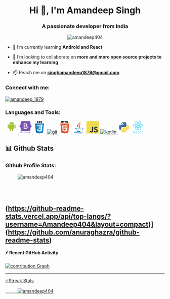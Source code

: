 <h1 align="center">Hi 👋, I'm Amandeep Singh</h1>
<h3 align="center">A passionate developer from India</h3>

<p align="center"> <img src="https://komarev.com/ghpvc/?username=amandeep404&label=Profile%20views&color=0e75b6&style=flat" alt="amandeep404" /> </p>

- 🌱 I’m currently learning **Android and React**

- 👯 I’m looking to collaborate on **more and more open source projects to enhance my learning**

- 📫 Reach me on **singhamandeep1879@gmail.com**

<h3 align="left">Connect with me:</h3>
<p align="left">
<a href="https://instagram.com/amandeepsingh_1879" target="blank"><img align="center" src="https://raw.githubusercontent.com/rahuldkjain/github-profile-readme-generator/master/src/images/icons/Social/instagram.svg" alt="amandeep_1879" height="30" width="40" /></a>
</p>

<h3 align="left">Languages and Tools:</h3>
<p align="left"> <a href="https://developer.android.com" target="_blank" rel="noreferrer"> <img src="https://raw.githubusercontent.com/devicons/devicon/master/icons/android/android-original-wordmark.svg" alt="android" width="40" height="40"/> </a> <a href="https://getbootstrap.com" target="_blank" rel="noreferrer"> <img src="https://raw.githubusercontent.com/devicons/devicon/master/icons/bootstrap/bootstrap-plain-wordmark.svg" alt="bootstrap" width="40" height="40"/> </a> <a href="https://www.w3schools.com/css/" target="_blank" rel="noreferrer"> <img src="https://raw.githubusercontent.com/devicons/devicon/master/icons/css3/css3-original-wordmark.svg" alt="css3" width="40" height="40"/> </a> <a href="https://git-scm.com/" target="_blank" rel="noreferrer"> <img src="https://www.vectorlogo.zone/logos/git-scm/git-scm-icon.svg" alt="git" width="40" height="40"/> </a> <a href="https://www.w3.org/html/" target="_blank" rel="noreferrer"> <img src="https://raw.githubusercontent.com/devicons/devicon/master/icons/html5/html5-original-wordmark.svg" alt="html5" width="40" height="40"/> </a> <a href="https://www.java.com" target="_blank" rel="noreferrer"> <img src="https://raw.githubusercontent.com/devicons/devicon/master/icons/java/java-original.svg" alt="java" width="40" height="40"/> </a> <a href="https://developer.mozilla.org/en-US/docs/Web/JavaScript" target="_blank" rel="noreferrer"> <img src="https://raw.githubusercontent.com/devicons/devicon/master/icons/javascript/javascript-original.svg" alt="javascript" width="40" height="40"/> </a> <a href="https://kotlinlang.org" target="_blank" rel="noreferrer"> <img src="https://www.vectorlogo.zone/logos/kotlinlang/kotlinlang-icon.svg" alt="kotlin" width="40" height="40"/> </a> <a href="https://www.python.org" target="_blank" rel="noreferrer"> <img src="https://raw.githubusercontent.com/devicons/devicon/master/icons/python/python-original.svg" alt="python" width="40" height="40"/> </a> <a href="https://reactjs.org/" target="_blank" rel="noreferrer"> <img src="https://raw.githubusercontent.com/devicons/devicon/master/icons/react/react-original-wordmark.svg" alt="react" width="40" height="40"/> </a> </p>

## 📊 Github Stats

<h3 align="left">Github Profile Stats:</h3>
<p>&nbsp;&nbsp;&nbsp;&nbsp;&nbsp;&nbsp;&nbsp;&nbsp;&nbsp;&nbsp;<img align="center" src="https://github-readme-stats.vercel.app/api?username=amandeep404&show_icons=true&locale=en" alt="amandeep404" /></p><br/><br/>

 (https://github-readme-stats.vercel.app/api/top-langs/?username=Amandeep404&layout=compact)](https://github.com/anuraghazra/github-readme-stats)
 ----
 
   <summary><b>⚡ Recent GitHub Activity</b></summary>
  <br/>
 <a href="https://github.com">

<img align="center" src="https://activity-graph.herokuapp.com/graph?username=Amandeep404&theme=react-dark&line=FB8C01&border=5094F0&bg_color=FFFFFF&title=000000&hide_border=true&area=true" style="max-width: 100%;" alt="contribution Graph" />
 
 ----

🔥Streak Stats
<p>&nbsp;&nbsp;&nbsp;&nbsp;&nbsp;&nbsp;&nbsp;&nbsp;&nbsp;&nbsp;<img align="center" src="https://github-readme-streak-stats.herokuapp.com/?user=amandeep404&" alt="amandeep404" /></p>
